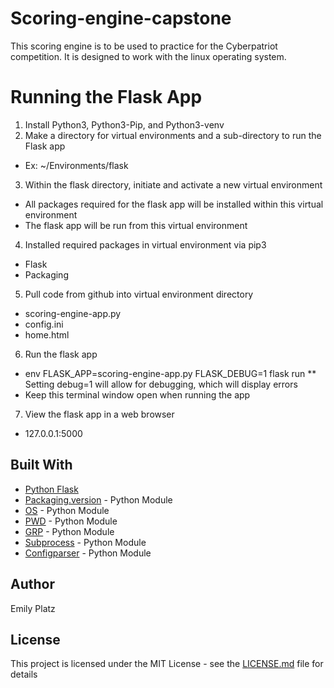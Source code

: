 # Scoring-engine-capstone

This scoring engine is to be used to practice for the Cyberpatriot competition. It is designed to work with the linux operating system.

# Running the Flask App
1. Install Python3, Python3-Pip, and Python3-venv
2. Make a directory for virtual environments and a sub-directory to run the Flask app
* Ex: ~/Environments/flask
3. Within the flask directory, initiate and activate a new virtual environment
* All packages required for the flask app will be installed within this virtual environment
* The flask app will be run from this virtual environment 
4. Installed required packages in virtual environment via pip3
* Flask
* Packaging 
5. Pull code from github into virtual environment directory 
* scoring-engine-app.py
* config.ini
* home.html
6. Run the flask app
* env FLASK_APP=scoring-engine-app.py FLASK_DEBUG=1 flask run
** Setting debug=1 will allow for debugging, which will display errors 
* Keep this terminal window open when running the app
7. View the flask app in a web browser
* 127.0.0.1:5000


## Built With

* [Python Flask](https://flask.palletsprojects.com/en/1.1.x/)
* [Packaging.version](https://packaging.pypa.io/en/latest/version/) - Python Module
* [OS](https://docs.python.org/3/library/os.html) - Python Module
* [PWD](https://docs.python.org/2/library/pwd.html) - Python Module
* [GRP](https://docs.python.org/2/library/grp.html) - Python Module
* [Subprocess](https://docs.python.org/3/library/subprocess.html) - Python Module
* [Configparser](https://docs.python.org/3/library/configparser.html) - Python Module

## Author

Emily Platz

## License

This project is licensed under the MIT License - see the [LICENSE.md](LICENSE.md) file for details


